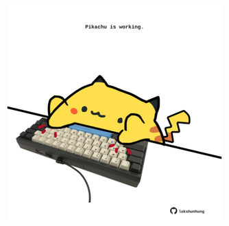 <!-- built at 21/04/2022, 15:01:12 UTC -->
<p align="center">
  <img width="500" height="500" src="./ReadmeImage.svg">
</p>
